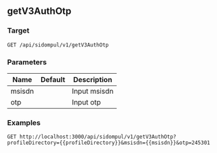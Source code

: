 ## getV3AuthOtp


### Target
```
GET /api/sidompul/v1/getV3AuthOtp
```

### Parameters
Name | Default | Description
--- | --- | ---
msisdn||Input msisdn
otp||Input otp



### Examples

```
GET http://localhost:3000/api/sidompul/v1/getV3AuthOtp?profileDirectory={{profileDirectory}}&msisdn={{msisdn}}&otp=245301
```


